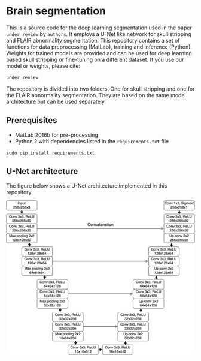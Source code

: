 # Brain segmentation

This is a source code for the deep learning segmentation used in the paper `under review` by `authors`.
It employs a U-Net like network for skull stripping and FLAIR abnormality segmentation.
This repository contains a set of functions for data preprocessing (MatLab), training and inference (Python).
Weights for trained models are provided and can be used for deep learning based skull stripping or fine-tuning on a different dataset.
If you use our model or weights, please cite:

```
under review
```

The repository is divided into two folders.
One for skull stripping and one for the FLAIR abnormality segmentation.
They are based on the same model architecture but can be used separately.

## Prerequisites

- MatLab 2016b for pre-processing
- Python 2 with dependencies listed in the `requirements.txt` file
```
sudo pip install requirements.txt
```

## U-Net architecture

The figure below shows a U-Net architecture implemented in this repository.

![unet](images/unet.png)
